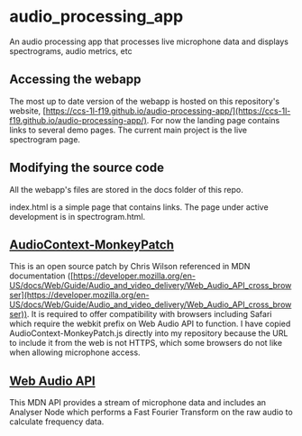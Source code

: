 # audio_processing_app
An audio processing app that processes live microphone data and displays spectrograms, audio metrics, etc

## Accessing the webapp
The most up to date version of the webapp is hosted on this repository's website, [https://ccs-1l-f19.github.io/audio-processing-app/](https://ccs-1l-f19.github.io/audio-processing-app/). For now the landing page contains links to several demo pages. The current main project is the live spectrogram page. 

## Modifying the source code
All the webapp's files are stored in the docs folder of this repo. 

index.html is a simple page that contains links. The page under active development is in spectrogram.html. 



## [AudioContext-MonkeyPatch](https://github.com/cwilso/AudioContext-MonkeyPatch/)

This is an open source patch by Chris Wilson referenced in MDN documentation ([https://developer.mozilla.org/en-US/docs/Web/Guide/Audio_and_video_delivery/Web_Audio_API_cross_browser](https://developer.mozilla.org/en-US/docs/Web/Guide/Audio_and_video_delivery/Web_Audio_API_cross_browser)). It is required to offer compatibility with browsers including Safari which require the webkit prefix on Web Audio API to function. I have copied AudioContext-MonkeyPatch.js directly into my repository because the URL to include it from the web is not HTTPS, which some browsers do not like when allowing microphone access.

## [Web Audio API](https://developer.mozilla.org/en-US/docs/Web/API/Web_Audio_API)
This MDN API provides a stream of microphone data and includes an Analyser Node which performs a Fast Fourier Transform on the raw audio to calculate frequency data. 
